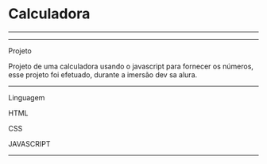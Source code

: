 # Calculadora
*****************************************************************************************************************



****************************************************************************************************************
Projeto

Projeto de uma calculadora usando o javascript para fornecer os números, esse projeto foi efetuado, 
durante a imersão dev sa alura.
***************************************************************************************************************
Linguagem

HTML

CSS

JAVASCRIPT

***************************************************************************************************************



